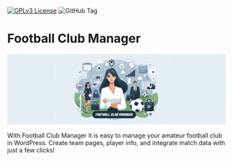 [![GPLv3 License](https://img.shields.io/badge/License-GPL%20v3-yellow.svg)](https://opensource.org/licenses/) ![GitHub Tag](https://img.shields.io/github/v/tag/vincentbitter/football-club-manager?label=Plugin)

# Football Club Manager

![Football Club Manager](./.wordpress-org/banner-1544x500.png)

With Football Club Manager it is easy to manage your amateur football club in WordPress. Create team pages, player info, and integrate match data with just a few clicks!
